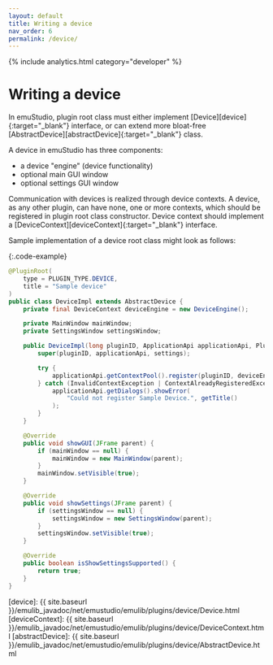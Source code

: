 ```yaml
---
layout: default
title: Writing a device
nav_order: 6
permalink: /device/
---
```


{% include analytics.html category="developer" %}

# Writing a device

In emuStudio, plugin root class must either implement [Device][device]{:target="_blank"} interface, or can extend more bloat-free [AbstractDevice][abstractDevice]{:target="_blank"} class.
 
A device in emuStudio has three components:

- a device "engine" (device functionality)
- optional main GUI window
- optional settings GUI window 

Communication with devices is realized through device contexts. A device, as any other plugin, can have none, one or more contexts, which should be registered in plugin root class constructor. Device context should implement a [DeviceContext][deviceContext]{:target="_blank"} interface.

Sample implementation of a device root class might look as follows:

{:.code-example}
```java
@PluginRoot(
    type = PLUGIN_TYPE.DEVICE,
    title = "Sample device"
)
public class DeviceImpl extends AbstractDevice {
    private final DeviceContext deviceEngine = new DeviceEngine();

    private MainWindow mainWindow;
    private SettingsWindow settingsWindow;

    public DeviceImpl(long pluginID, ApplicationApi applicationApi, PluginSettings settings) {
        super(pluginID, applicationApi, settings);

        try {
            applicationApi.getContextPool().register(pluginID, deviceEngine, DeviceContext.class);
        } catch (InvalidContextException | ContextAlreadyRegisteredException e) {
            applicationApi.getDialogs().showError(
                "Could not register Sample Device.", getTitle()
            );
        }
    }

    @Override
    public void showGUI(JFrame parent) {
        if (mainWindow == null) {
            mainWindow = new MainWindow(parent);
        }
        mainWindow.setVisible(true);
    }

    @Override
    public void showSettings(JFrame parent) {
        if (settingsWindow == null) {
            settingsWindow = new SettingsWindow(parent); 
        } 
        settingsWindow.setVisible(true);
    }

    @Override
    public boolean isShowSettingsSupported() {
        return true;
    }
}
```


[device]: {{ site.baseurl }}/emulib_javadoc/net/emustudio/emulib/plugins/device/Device.html
[deviceContext]: {{ site.baseurl }}/emulib_javadoc/net/emustudio/emulib/plugins/device/DeviceContext.html
[abstractDevice]: {{ site.baseurl }}/emulib_javadoc/net/emustudio/emulib/plugins/device/AbstractDevice.html
